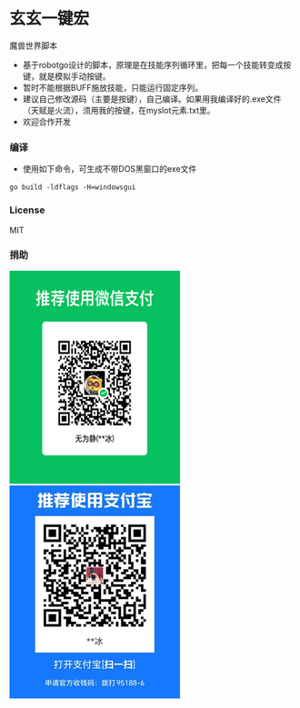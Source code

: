 # 玄玄一键宏
魔兽世界脚本
- 基于robotgo设计的脚本，原理是在技能序列循环里，把每一个技能转变成按键，就是模拟手动按键。
- 暂时不能根据BUFF施放技能，只能运行固定序列。
- 建议自己修改源码（主要是按键），自己编译。如果用我编译好的.exe文件（天赋是火流），须用我的按键，在myslot元素.txt里。
- 欢迎合作开发
### 编译
- 使用如下命令，可生成不带DOS黑窗口的exe文件
```
go build -ldflags -H=windowsgui
```

### License
MIT

### 捐助
![](https://github.com/iamiceice/xuanxuan/blob/main/donate/mm.png)
![](https://github.com/iamiceice/xuanxuan/blob/main/donate/22.jpg)
